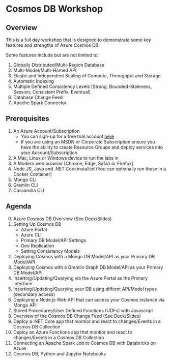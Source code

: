 # Cosmos DB Workshop

## Overview

This is a full day workshop that is designed to demonstrate some key features and strengths of Azure Cosmos DB.

Some features include but are not limited to:
1. Globally Distributed/Multi-Region Database
2. Multi-Model/Multi-Homed API
3. Elastic and Independent Scaling of Compute, Throughput and Storage
4. Automatic Indexing
5. Multiple Defined Consistency Levels [Strong, Bounded-Staleness, Session, Consistent Prefix, Eventual]
6. Database Change Feed
7. Apache Spark Connector

## Prerequisites
1. An Azure Account/Subscription
    - You can sign-up for a free trial account [here](https://azure.microsoft.com/en-us/free/)
    - If you are using an MSDN or Corporate Subscription ensure you have the ability to create Resource Groups and deploy services into your Account/Subscription
2. A Mac, Linux or Windows device to run the labs in
3. A Modern web browser [Chrome, Edge, Safari or Firefox]
4. Node.JS, Java and .NET Core installed (You can optionally run these in a Docker Container)
5. Mongo CLI
6. Gremlin CLI
7. Cassandra CLI

## Agenda
0. Azure Cosmos DB Overview (See Deck/Slides)
1. Setting Up Cosmos DB
    - Azure Portal
    - Azure CLI
    - Primary DB Model/API Settings
    - Geo Replication
    - Setting Consistency Models
2. Deploying Cosmos with a Mongo DB Model/API as your Primary DB Model/API
3. Deploying Cosmos with a Gremlin Graph DB Model/API as your Primary DB Model/API
4. Inserting/Updating/Querying via the Azure Portal as the Primary Interface
5. Inserting/Updating/Querying your DB using differnt API/Model types (secondary access)
6. Deploying a Node.js Web API that can access your Cosmos instance via Mongo API
7. Stored Procedures/User Defined Functions (UDFs) with Javascript
8. Overview of the Cosmos DB Change Feed (See Deck/Slides)
9. Deploy a .NET Core app that montior and react to changes/Events in a Cosmos DB Collection
10. Deploy an Azure Functions app that montior and react to changes/Events in a Cosmos DB Collection
11. Connecting an Apache Spark Job to Cosmos DB with Databricks on Azure
12. Cosmos DB, Python and Jupyter Notebooks

